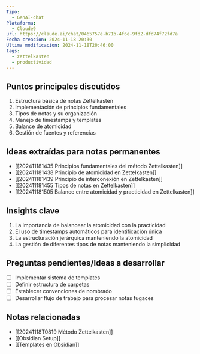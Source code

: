 ```yaml
---
Tipo:
  - GenAI-chat
Plataforma:
  - Cloude9
url: https://claude.ai/chat/0465757e-b71b-4f6e-9fd2-dfd74f72fd7a
Fecha creacion: 2024-11-18 20:30
Ultima modificacion: 2024-11-18T20:46:00
tags:
  - zettelkasten
  - productividad
---
```

## Puntos principales discutidos
1. Estructura básica de notas Zettelkasten
2. Implementación de principios fundamentales
3. Tipos de notas y su organización
4. Manejo de timestamps y templates
5. Balance de atomicidad
6. Gestión de fuentes y referencias

## Ideas extraídas para notas permanentes
- [[202411181435 Principios fundamentales del método Zettelkasten]]
- [[202411181438 Principio de atomicidad en Zettelkasten]]
- [[202411181439 Principio de interconexión en Zettelkasten]]
- [[202411181455 Tipos de notas en Zettelkasten]]
- [[202411181505 Balance entre atomicidad y practicidad en Zettelkasten]]

## Insights clave
1. La importancia de balancear la atomicidad con la practicidad
2. El uso de timestamps automáticos para identificación única
3. La estructuración jerárquica manteniendo la atomicidad
4. La gestión de diferentes tipos de notas manteniendo la simplicidad

## Preguntas pendientes/Ideas a desarrollar
- [ ] Implementar sistema de templates
- [ ] Definir estructura de carpetas
- [ ] Establecer convenciones de nombrado
- [ ] Desarrollar flujo de trabajo para procesar notas fugaces

## Notas relacionadas
- [[20241118T0819 Método Zettelkasten]]
- [[Obsidian Setup]]
- [[Templates en Obsidian]]
